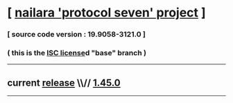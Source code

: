 
# [ [nailara 'protocol seven' project](http://src.nailara.net/) ]

### [ source code version : 19.9058-3121.0 ]

### ( this is the [ISC license](license)d "base" branch )
---
## current [release](https://github.com/anotherlink/nailara/releases) \\\\// [1.45.0](https://github.com/anotherlink/nailara/releases/tag/1.45.0)
---
